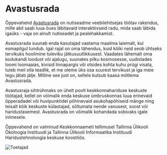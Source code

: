 # Avastusrada
Õppevahend [Avastusrada](https://avastusrada.ee) on nutiseadme veebilehitsejas töötav rakendus, mille abil saab luua õues läbitavaid interaktiivseid radu, mida saab läbida igaüks - vaja on ainult nutiseadet ja pealehakkamist.

Avastusrada suunab enda kasutajad vaatama maailma laiemalt, kui esmapilgul tundub. Igal rajal on oma tähendus, kuid kõiki neid seob ühtseks tervikuks hoolimine tuleviku jätkusuutlikkusest. Vaadates lähemalt oma kodukandi loodust või ajalugu, suunates pilku kosmosesse, uudistades loomi loomaaias, kivisid linnapargis või otsides kohta kuhu prügi visata, tuleb meil olla teadlik, et me oleme üks osa suurest tervikust ja iga meie tegu jätab jälje. Milline see just on, sellele kutsub kaasa mõtlema Avastusrada. 

Avastusraja sihtrühmaks on ühelt poolt keskkonnahariduse keskuste töötajad, kellel on võimalik enda keskuse ümbruskonnas luua erinevaid õpperadadel või huvipunktidel põhinevaid asukohapõhiseid mänge ning teisalt kõik keskuste külastajad, sõltumata nende vanusest, soost või haridustasemest. Avastusrada on võimalik kohandada sobivaks igale inimesele.  

Õppevahend on valminud Keskkonnaameti tellimusel Tallinna Ülikooli Ökoloogia Instituudi ja Tallinna Ülikooli Informaatika Instituudi Haridustehnoloogia keskuse koostöös.

![Toetajad](https://i.embed.ly/1/image?url=https%3A%2F%2Flh3.googleusercontent.com%2F-3kH-f-WAQ6I%2FVP624jNZ_uI%2FAAAAAAAABug%2FyNn9WJ9M_74%2Fw400-h200-no%2Flogod.jpg&key=afea23f29e5a4f63bd166897e3dc72df)
